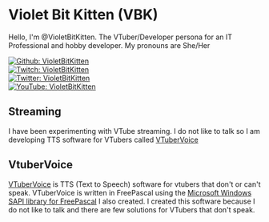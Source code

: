 # Violet Bit Kitten (VBK)

Hello, I'm @VioletBitKitten. The VTuber/Developer persona for an IT Professional and hobby developer. My pronouns are She/Her

[![Github: VioletBitKitten](https://img.shields.io/github/followers/VioletBitKitten?style=social)](https://github.com/VioletBitKitten) \
[![Twitch: VioletBitKitten](https://img.shields.io/twitch/status/VioletBitKitten?style=social)](https://www.twitch.tv/violetbitkitten/about) \
[![Twitter: VioletBitKitten](https://img.shields.io/twitter/follow/violetbitkitten?style=social)](https://twitter.com/violetbitkitten) \
[![YouTube: VioletBitKitten](https://img.shields.io/youtube/channel/subscribers/UCkZ22dqhDMphonH56mC7I3w?style=social)](https://www.youtube.com/@VioletBitKitten)

## Streaming

I have been experimenting with VTube streaming. I do not like to talk so I am developing TTS software for VTubers called [VTuberVoice](https://github.com/VioletBitKitten/VTuberVoice)

## VtuberVoice

[VTuberVoice](https://github.com/VioletBitKitten/VTuberVoice) is TTS (Text to Speech) software for vtubers that don't or can't speak.
VTuberVoice is written in FreePascal using the [Microsoft Windows SAPI library for FreePascal](https://github.com/VioletBitKitten/SAPI) I also created.
I created this software because I do not like to talk and there are few solutions for VTubers that don't speak.


<!---
VioletBitKitten/VioletBitKitten is a ✨ special ✨ repository because its `README.md` (this file) appears on your GitHub profile.
You can click the Preview link to take a look at your changes.
--->
